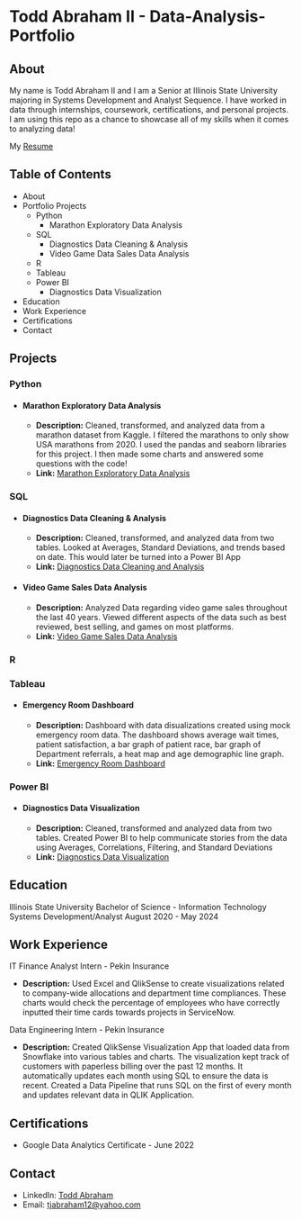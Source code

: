 # Todd Abraham II - Data-Analysis-Portfolio
## About
My name is Todd Abraham II and I am a Senior at Illinois State University majoring in Systems Development and Analyst Sequence. I have worked in data through internships, coursework, certifications, and personal projects. I am using this repo as a chance to showcase all of my skills when it comes to analyzing data!

My [Resume](https://github.com/ToddAbrahamII/Data-Analysis-Portfolio/blob/main/Todd_Abraham_Resumev1.pdf)

## Table of Contents
  - About
  - Portfolio Projects
     - Python
          - Marathon Exploratory Data Analysis 
     - SQL
          - Diagnostics Data Cleaning & Analysis
          - Video Game Data Sales Data Analysis
     - R
     - Tableau
     - Power BI
         - Diagnostics Data Visualization
  - Education
  - Work Experience
  - Certifications
  - Contact

## Projects

### Python

  - #### Marathon Exploratory Data Analysis
     - **Description:** Cleaned, transformed, and analyzed data from a marathon dataset from Kaggle. I filtered the marathons to only show USA marathons from 2020. I used the pandas and seaborn libraries for this project. I then made some charts and answered some questions with the code!
     - **Link:** [Marathon Exploratory Data Analysis](https://github.com/ToddAbrahamII/Data-Analysis-Portfolio/blob/main/MarathonDataExploration.ipynb)

### SQL
  - #### Diagnostics Data Cleaning & Analysis
    - **Description:** Cleaned, transformed, and analyzed data from two tables. Looked at Averages, Standard Deviations, and trends based on date. This would later be turned into a Power BI App
    - **Link:** [Diagnostics Data Cleaning and Analysis](https://github.com/ToddAbrahamII/Data-Analysis-Portfolio/blob/main/Diagnostics_Cleaning_Analysis.sql)
    
  - #### Video Game Sales Data Analysis
    - **Description:** Analyzed Data regarding video game sales throughout the last 40 years. Viewed different aspects of the data such as best reviewed, best selling, and games on most platforms.
    - **Link:** [Video Game Sales Data Analysis](https://github.com/ToddAbrahamII/Data-Analysis-Portfolio/blob/main/VideoGameData.sql)


### R


### Tableau
 - #### Emergency Room Dashboard
      - **Description:** Dashboard with data disualizations created using mock emergency room data. The dashboard shows average wait times, patient satisfaction, a bar graph of patient race, bar graph of Department referrals, a heat map and age demographic line graph. 
      - **Link:** [Emergency Room Dashboard](https://public.tableau.com/app/profile/todd.abraham7166/viz/EmergencyRoomDashboard_17050032314200/Dashboard1?publish=yes)

### Power BI

  - #### Diagnostics Data Visualization
      - **Description:** Cleaned, transformed and analyzed data from two tables. Created Power BI to help communicate stories from the data using Averages, Correlations, Filtering, and Standard Deviations
      - **Link:** [Diagnostics Data Visualization](https://app.powerbi.com/groups/me/reports/982b31f7-66d7-4a9c-8554-7b92df369199/ReportSectionfe628475d50300908846?experience=power-bi)

## Education
Illinois State University
Bachelor of Science - Information Technology Systems Development/Analyst
August 2020 - May 2024

## Work Experience
IT Finance Analyst Intern - Pekin Insurance
- **Description:** Used Excel and QlikSense to create visualizations related to company-wide allocations and department time compliances. These charts would check the percentage of employees who have correctly inputted their time cards towards projects in ServiceNow. 

Data Engineering Intern - Pekin Insurance
- **Description:** Created QlikSense Visualization App that loaded data from Snowflake into various tables and charts. The visualization kept track of customers with paperless billing over the past 12 months. It automatically updates each month using SQL to ensure the data is recent. Created a Data Pipeline that runs SQL on the first of every month and updates relevant data in QLIK Application. 

## Certifications
- Google Data Analytics Certificate - June 2022 

## Contact
- LinkedIn: [Todd Abraham](https://www.linkedin.com/in/todd-abraham-ii/)
- Email: tjabraham12@yahoo.com
